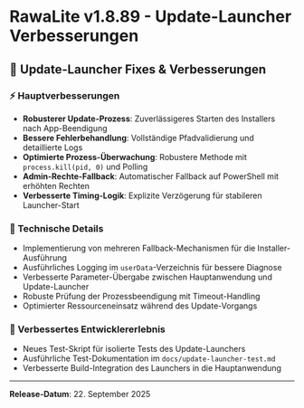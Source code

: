# RawaLite v1.8.89 - Update-Launcher Verbesserungen

## 🚀 Update-Launcher Fixes & Verbesserungen

### ⚡ Hauptverbesserungen

- **Robusterer Update-Prozess**: Zuverlässigeres Starten des Installers nach App-Beendigung
- **Bessere Fehlerbehandlung**: Vollständige Pfadvalidierung und detaillierte Logs
- **Optimierte Prozess-Überwachung**: Robustere Methode mit `process.kill(pid, 0)` und Polling
- **Admin-Rechte-Fallback**: Automatischer Fallback auf PowerShell mit erhöhten Rechten
- **Verbesserte Timing-Logik**: Explizite Verzögerung für stabileren Launcher-Start

### 🧰 Technische Details

- Implementierung von mehreren Fallback-Mechanismen für die Installer-Ausführung
- Ausführliches Logging im `userData`-Verzeichnis für bessere Diagnose
- Verbesserte Parameter-Übergabe zwischen Hauptanwendung und Update-Launcher
- Robuste Prüfung der Prozessbeendigung mit Timeout-Handling
- Optimierter Ressourceneinsatz während des Update-Vorgangs

### 🔧 Verbessertes Entwicklererlebnis

- Neues Test-Skript für isolierte Tests des Update-Launchers
- Ausführliche Test-Dokumentation im `docs/update-launcher-test.md`
- Verbesserte Build-Integration des Launchers in die Hauptanwendung

---

**Release-Datum**: 22. September 2025
